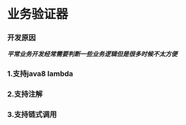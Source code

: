 # 业务验证器

### 开发原因
   ***平常业务开发经常需要判断一些业务逻辑但是很多时候不太方便***
   
### 1.支持java8 lambda

### 2.支持注解

### 3.支持链式调用